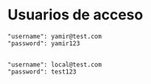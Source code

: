 # Usuarios de acceso

    "username": yamir@test.com
    "password": yamir123
  
  
    "username": local@test.com
    "password": test123
  
